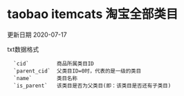 # taobao itemcats 淘宝全部类目

更新日期 2020-07-17

txt数据格式
```
  `cid`         商品所属类目ID
  `parent_cid`  父类目ID=0时，代表的是一级的类目
  `name`        类目名称
  `is_parent`   该类目是否为父类目(即：该类目是否还有子类目)
```